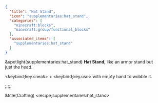 ```json
{
  "title": "Hat Stand",
  "icon": "supplementaries:hat_stand",
  "categories": [
    "minecraft:blocks",
    "minecraft:group/functional_blocks"
  ],
  "associated_items": [
    "supplementaries:hat_stand"
  ]
}
```

&spotlight(supplementaries:hat_stand)
**Hat Stand**, like an armor stand but just the head.


<keybind;key.sneak> + <keybind;key.use> with empty hand to wobble it.

;;;;;

&title(Crafting)
<recipe;supplementaries:hat_stand>
